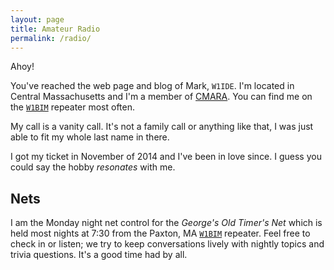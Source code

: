 ```yaml
---
layout: page
title: Amateur Radio
permalink: /radio/
---
```


Ahoy!

You've reached the web page and blog of Mark, `W1IDE`. I'm located in Central Massachusetts and I'm a member of [CMARA](http://www.cmara.org). You can find me on the [`W1BIM`](http://www.cmara.org/) repeater most often.

My call is a vanity call. It's not a family call or anything like that, I was just able to fit my whole last name in there.

I got my ticket in November of 2014 and I've been in love since. I guess you could say the hobby *resonates* with me.

## Nets

I am the Monday night net control for the *George's Old Timer's Net* which is held most nights at 7:30 from the Paxton, MA [`W1BIM`](http://www.cmara.org/) repeater. Feel free to check in or listen; we try to keep conversations lively with nightly topics and trivia questions. It's a good time had by all.
